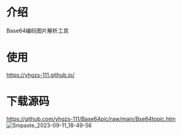 # 介绍
Base64编码图片解析工具
# 使用
https://yhgzs-111.github.io/
# 下载源码
https://github.com/yhgzs-111/Base64pic/raw/main/Bse64topic.htm
![Snipaste_2023-09-11_18-49-56](https://github.com/yhgzs-111/Base64pic/assets/77568569/400cbbad-4a9e-4a6e-b6bd-5d4d3927e19d)

